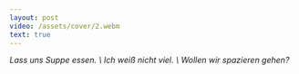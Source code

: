 ```yaml
---
layout: post
video: /assets/cover/2.webm
text: true
---
```

_Lass uns Suppe essen. \\
Ich weiß nicht viel. \\
Wollen wir spazieren gehen?_